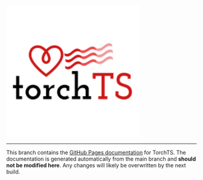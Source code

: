 <a href="https://torchts.ai">
  <img src="./_static/images/torchTS_logo.png" alt="TorchTS Logo" width="350">
</a>

<hr>

This branch contains the [GitHub Pages documentation](https://rose-stl-lab.github.io/torchTS/) for TorchTS. The documentation is generated automatically from the main branch and **should not be modified here**. Any changes will likely be overwritten by the next build.
